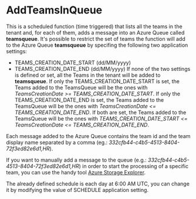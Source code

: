 # AddTeamsInQueue
This is a scheduled function (time triggered) that lists all the teams in the tenant and, for each of them, adds a message into an Azure Queue called **teamsqueue**.
It's possible to restrict the set of teams the function will add to the Azure Queue **teamsqueue** by specifing the following two application settings:
- TEAMS_CREATION_DATE_START (dd/MM/yyyy)
- TEAMS_CREATION_DATE_END (dd/MM/yyyy)
If none of the two settings is defined or set, all the Teams in the tenant will be added to **teamsqueue**.
If only the TEAMS_CREATION_DATE_START is set, the Teams added to the TeamsQueue will be the ones with *TeamsCreationDate >= TEAMS_CREATION_DATE_START*.
If only the TEAMS_CREATION_DATE_END is set, the Teams added to the TeamsQueue will be the ones with *TeamsCreationDate <= TEAMS_CREATION_DATE_END*.
If both are set, the Teams added to the TeamsQueue will be the ones with *TEAMS_CREATION_DATE_START <= TeamsCreationDate <= TEAMS_CREATION_DATE_END*.

Each message added to the Azure Queue contains the team id and the team display name separated by a comma (eg.: *332cfb44-c4b5-4513-8404-72f3ed82e6d1,HR*).

If you want to manually add a message to the queue (e.g.: *332cfb44-c4b5-4513-8404-72f3ed82e6d1,HR*) in order to start the processing of a specific team, you can use the handy tool [Azure Storage Explorer](https://azure.microsoft.com/en-us/features/storage-explorer/).

The already defined schedule is each day at 6:00 AM UTC, you can change it by modifying the value of SCHEDULE application setting.